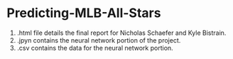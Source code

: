 # Predicting-MLB-All-Stars
1. .html file details the final report for Nicholas Schaefer and Kyle Bistrain.
2. .jpyn contains the neural network portion of the project.
3. .csv contains the data for the neural network portion.

